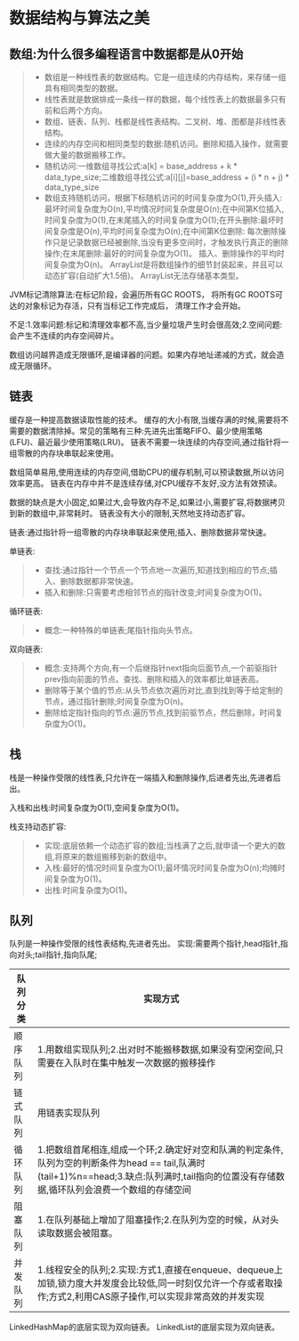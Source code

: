 # 数据结构与算法之美
## 数组:为什么很多编程语言中数据都是从0开始
>* 数组是一种线性表的数据结构。它是一组连续的内存结构，来存储一组具有相同类型的数据。
>* 线性表就是数据排成一条线一样的数据，每个线性表上的数据最多只有前和后两个方向。
>* 数组、链表、队列、栈都是线性表结构。二叉树、堆、图都是非线性表结构。
>* 连续的内存空间和相同类型的数据:随机访问。删除和插入操作，就需要做大量的数据搬移工作。
>* 随机访问:一维数组寻找公式:a[k] = base_address + k * data_type_size;二维数组寻找公式:a[i][j]=base_address + (i * n + j) * data_type_size
>* 数组支持随机访问，根据下标随机访问的时间复杂度为O(1),开头插入:最坏时间复杂度为O(n),平均情况时间复杂度是O(n);在中间第K位插入,
时间复杂度为O(1),在末尾插入的时间复杂度为O(1);在开头删除:最坏时间复杂度是O(n),平均时间复杂度为O(n);在中间第K位删除:
每次删除操作只是记录数据已经被删除,当没有更多空间时，才触发执行真正的删除操作;在末尾删除:最好的时间复杂度为O(1)。
插入、删除操作的平均时间复杂度为O(n)。
ArrayList是将数组操作的细节封装起来，并且可以动态扩容(自动扩大1.5倍)。
ArrayList无法存储基本类型。

JVM标记清除算法:在标记阶段，会遍历所有GC ROOTS，
将所有GC ROOTS可达的对象标记为存活，只有当标记工作完成后，
清理工作才会开始。

不足:1.效率问题:标记和清理效率都不高,当少量垃圾产生时会很高效;2.空间问题:会产生不连续的内存空间碎片。

数组访问越界造成无限循环,是编译器的问题。如果内存地址递减的方式，就会造成无限循环。

## 链表
缓存是一种提高数据读取性能的技术。
缓存的大小有限,当缓存满的时候,需要将不需要的数据清除掉。常见的策略有三种:先进先出策略FIFO、最少使用策略(LFU)、最近最少使用策略(LRU)。
链表不需要一块连续的内存空间,通过指针将一组零散的内存块串联起来使用。

数组简单易用,使用连续的内存空间,借助CPU的缓存机制,可以预读数据,所以访问效率更高。
链表在内存中并不是连续存储,对CPU缓存不友好,没方法有效预读。

数据的缺点是大小固定,如果过大,会导致内存不足,如果过小,需要扩容,将数据拷贝到新的数组中,非常耗时。
链表没有大小的限制,天然地支持动态扩容。

链表:通过指针将一组零散的内存块串联起来使用;插入、删除数据非常快速。

单链表:
>* 查找:通过指针一个节点一个节点地一次遍历,知道找到相应的节点;插入、删除数据都非常快速。
>* 插入和删除:只需要考虑相邻节点的指针改变;时间复杂度为O(1)。

循环链表:
>* 概念:一种特殊的单链表;尾指针指向头节点。

双向链表:
>* 概念:支持两个方向,有一个后继指针next指向后面节点,一个前驱指针prev指向前面的节点。查找、删除和插入的效率都比单链表高。
>* 删除等于某个值的节点:从头节点依次遍历对比,直到找到等于给定制的节点，通过指针删除;时间复杂度为O(n)。
>* 删除给定指针指向的节点:遍历节点,找到前驱节点，然后删除，时间复杂度为O(1)。

## 栈
栈是一种操作受限的线性表,只允许在一端插入和删除操作,后进者先出,先进者后出。

入栈和出栈:时间复杂度为O(1),空间复杂度为O(1)。

栈支持动态扩容:
>* 实现:底层依赖一个动态扩容的数组;当栈满了之后,就申请一个更大的数组,将原来的数组搬移到新的数组中。
>* 入栈:最好的情况时间复杂度为O(1);最坏情况时间复杂度为O(n);均摊时间复杂度为O(1)。
>* 出栈:时间复杂度为O(1)。


## 队列

队列是一种操作受限的线性表结构,先进者先出。
实现:需要两个指针,head指针,指向对头;tail指针,指向队尾;

|队列分类|实现方式|
|----|----|
|顺序队列|1.用数组实现队列;2.出对时不能搬移数据,如果没有空闲空间,只需要在入队时在集中触发一次数据的搬移操作|
|链式队列|用链表实现队列|
|循环队列|1.把数组首尾相连,组成一个环;2.确定好对空和队满的判定条件,队列为空的判断条件为head == tail,队满时(tail+1)%n==head;3.缺点:队列满时,tail指向的位置没有存储数据,循环队列会浪费一个数组的存储空间|
|阻塞队列|1.在队列基础上增加了阻塞操作;2.在队列为空的时候，从对头读取数据会被阻塞。|
|并发队列|1.线程安全的队列;2.实现:方式1,直接在enqueue、dequeue上加锁,锁力度大并发度会比较低,同一时刻仅允许一个存或者取操作;方式2,利用CAS原子操作,可以实现非常高效的并发实现|




LinkedHashMap的底层实现为双向链表。
LinkedList的底层实现为双向链表。

